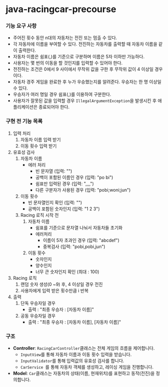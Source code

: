 # java-racingcar-precourse

###  기능 요구 사항
- 주어진 횟수 동안 n대의 자동차는 전진 또는 멈출 수 있다.
- 각 자동차에 이름을 부여할 수 있다. 전진하는 자동차를 출력할 때 자동차 이름을 같이 출력한다.
- 자동차 이름은 쉼표(,)를 기준으로 구분하며 이름은 5자 이하만 가능하다.
- 사용자는 몇 번의 이동을 할 것인지를 입력할 수 있어야 한다.
- 전진하는 조건은 0에서 9 사이에서 무작위 값을 구한 후 무작위 값이 4 이상일 경우이다.
- 자동차 경주 게임을 완료한 후 누가 우승했는지를 알려준다. 우승자는 한 명 이상일 수 있다.
- 우승자가 여러 명일 경우 쉼표(,)를 이용하여 구분한다.
- 사용자가 잘못된 값을 입력할 경우 `IllegalArgumentException`을 발생시킨 후 애플리케이션은 종료되어야 한다.

### 구현 전 기능 목록
1. 입력 처리
   1. 자동차 이름 입력 받기
   2. 이동 횟수 입력 받기
2. 유효성 검사
    1. 자동차 이름
       - 에러 처리
         - 빈 문자열 (입력: "")
         - 공백이 포함된 이름인 경우 (입력: "po bi")
         - 쉼표만 입력된 경우 (입력: ",,,,")
         - 다른 구분자가 사용된 경우 (입력: "pobi;woni;jun")
    1. 이동 횟수
       - 빈 문자열인지 확인 (입력: "")
       - 공백이 포함된 숫자인지 (입력: "1 2 3")
    1. Racing 로직 시작 전
        1. 자동차 이름
           - 쉼표를 기준으로 문자열 나눠서 자동차들 초기화
           - 에러처리
             - 이름이 5자 초과인 경우 (입력: "abcdef")
             - 중복검사 (입력: "pobi,pobi,jun")
        2. 이동 횟수
           - 숫자인지
           - 양수인지
           - 너무 큰 숫자인지 확인 (최대 : 100)
4. Racing 로직
   1. 랜덤 숫자 생성(0 ~9) 후, 4 이상일 경우 전진
   2. 사용자에게 입력 받은 횟수만큼 i 반복
5. 출력
   1. 단독 우승자일 경우
      - 출력 : "최종 우승자 : [자동차 이름]"
   2. 공동 우승자일 경우
      - 출력 : "최종 우승자 : [자동차 이름], [자동차 이름]"

### 구조
- **Controller**: `RacingCarController`클래스는 전체 게임의 흐름을 제어합니다.
  - `InputView`를 통해 자동차 이름과 이동 횟수 입력을 받습니다.
  - `InputValidator`를 통해 입력값의 유효성 검사를 합니다.
  - `CarService `를 통해 자동차 객체를 생성하고, 레이싱 게임을 진행합니다.
- **Model**: `Car`클래스는 자동차의 상태(이름, 현재위치)를 표현하고 동작(전진)을 정의합니다.